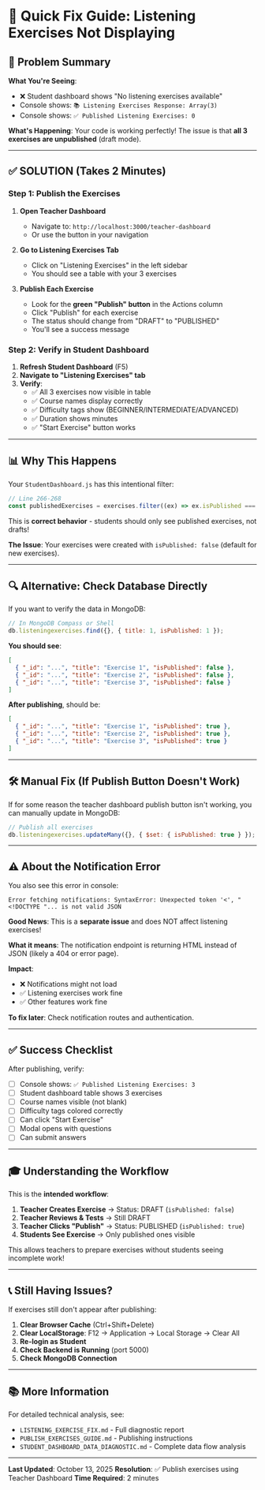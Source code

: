 # 🎯 Quick Fix Guide: Listening Exercises Not Displaying

## 🔴 Problem Summary

**What You're Seeing**:

- ❌ Student dashboard shows "No listening exercises available"
- Console shows: `📚 Listening Exercises Response: Array(3)`
- Console shows: `✅ Published Listening Exercises: 0`

**What's Happening**:
Your code is working perfectly! The issue is that **all 3 exercises are unpublished** (draft mode).

---

## ✅ SOLUTION (Takes 2 Minutes)

### Step 1: Publish the Exercises

1. **Open Teacher Dashboard**

   - Navigate to: `http://localhost:3000/teacher-dashboard`
   - Or use the button in your navigation

2. **Go to Listening Exercises Tab**

   - Click on "Listening Exercises" in the left sidebar
   - You should see a table with your 3 exercises

3. **Publish Each Exercise**
   - Look for the **green "Publish" button** in the Actions column
   - Click "Publish" for each exercise
   - The status should change from "DRAFT" to "PUBLISHED"
   - You'll see a success message

### Step 2: Verify in Student Dashboard

1. **Refresh Student Dashboard** (F5)
2. **Navigate to "Listening Exercises" tab**
3. **Verify**:
   - ✅ All 3 exercises now visible in table
   - ✅ Course names display correctly
   - ✅ Difficulty tags show (BEGINNER/INTERMEDIATE/ADVANCED)
   - ✅ Duration shows minutes
   - ✅ "Start Exercise" button works

---

## 📊 Why This Happens

Your `StudentDashboard.js` has this intentional filter:

```javascript
// Line 266-268
const publishedExercises = exercises.filter((ex) => ex.isPublished === true);
```

This is **correct behavior** - students should only see published exercises, not drafts!

**The Issue**: Your exercises were created with `isPublished: false` (default for new exercises).

---

## 🔍 Alternative: Check Database Directly

If you want to verify the data in MongoDB:

```javascript
// In MongoDB Compass or Shell
db.listeningexercises.find({}, { title: 1, isPublished: 1 });
```

**You should see**:

```json
[
  { "_id": "...", "title": "Exercise 1", "isPublished": false },
  { "_id": "...", "title": "Exercise 2", "isPublished": false },
  { "_id": "...", "title": "Exercise 3", "isPublished": false }
]
```

**After publishing**, should be:

```json
[
  { "_id": "...", "title": "Exercise 1", "isPublished": true },
  { "_id": "...", "title": "Exercise 2", "isPublished": true },
  { "_id": "...", "title": "Exercise 3", "isPublished": true }
]
```

---

## 🛠️ Manual Fix (If Publish Button Doesn't Work)

If for some reason the teacher dashboard publish button isn't working, you can manually update in MongoDB:

```javascript
// Publish all exercises
db.listeningexercises.updateMany({}, { $set: { isPublished: true } });
```

---

## ⚠️ About the Notification Error

You also see this error in console:

```
Error fetching notifications: SyntaxError: Unexpected token '<', "<!DOCTYPE "... is not valid JSON
```

**Good News**: This is a **separate issue** and does NOT affect listening exercises!

**What it means**: The notification endpoint is returning HTML instead of JSON (likely a 404 or error page).

**Impact**:

- ❌ Notifications might not load
- ✅ Listening exercises work fine
- ✅ Other features work fine

**To fix later**: Check notification routes and authentication.

---

## ✅ Success Checklist

After publishing, verify:

- [ ] Console shows: `✅ Published Listening Exercises: 3`
- [ ] Student dashboard table shows 3 exercises
- [ ] Course names visible (not blank)
- [ ] Difficulty tags colored correctly
- [ ] Can click "Start Exercise"
- [ ] Modal opens with questions
- [ ] Can submit answers

---

## 🎓 Understanding the Workflow

This is the **intended workflow**:

1. **Teacher Creates Exercise** → Status: DRAFT (`isPublished: false`)
2. **Teacher Reviews & Tests** → Still DRAFT
3. **Teacher Clicks "Publish"** → Status: PUBLISHED (`isPublished: true`)
4. **Students See Exercise** → Only published ones visible

This allows teachers to prepare exercises without students seeing incomplete work!

---

## 📞 Still Having Issues?

If exercises still don't appear after publishing:

1. **Clear Browser Cache** (Ctrl+Shift+Delete)
2. **Clear LocalStorage**: F12 → Application → Local Storage → Clear All
3. **Re-login as Student**
4. **Check Backend is Running** (port 5000)
5. **Check MongoDB Connection**

---

## 📚 More Information

For detailed technical analysis, see:

- `LISTENING_EXERCISE_FIX.md` - Full diagnostic report
- `PUBLISH_EXERCISES_GUIDE.md` - Publishing instructions
- `STUDENT_DASHBOARD_DATA_DIAGNOSTIC.md` - Complete data flow analysis

---

**Last Updated**: October 13, 2025
**Resolution**: ✅ Publish exercises using Teacher Dashboard
**Time Required**: 2 minutes
